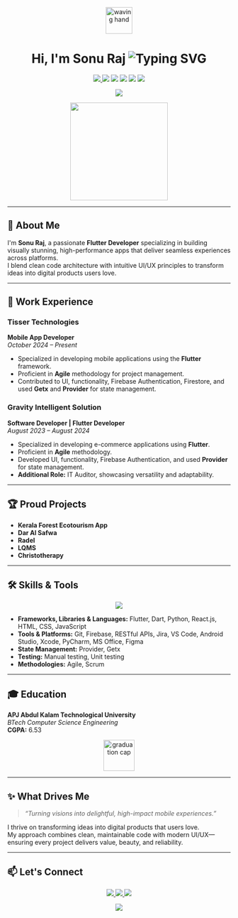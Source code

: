 <!-- Animated waving hand SVG -->
<p align="center">
  <img src="https://media.giphy.com/media/hvRJCLFzcasrR4ia7z/giphy.gif" width="60" alt="waving hand" />
</p>

<h1 align="center">
  Hi, I'm Sonu Raj 
  <img src="https://readme-typing-svg.herokuapp.com?font=Fira+Code&size=28&pause=1000&color=25B7F6&width=350&lines=Flutter+%7C+Dart+%7C+Firebase+Expert;Mobile+App+Developer;UI%2FUX+Lover;Let%27s+Build+Something+Amazing+!&center=true&vCenter=true" alt="Typing SVG" />
</h1>

<p align="center">
  <a href="https://www.linkedin.com/in/sonu-raj-5142a0185">
    <img src="https://img.shields.io/badge/LinkedIn-blue?logo=linkedin&style=for-the-badge" />
  </a>
  <img src="https://img.shields.io/badge/Flutter-02569B?logo=flutter&logoColor=white&style=for-the-badge" />
  <img src="https://img.shields.io/badge/Dart-0175C2?logo=dart&logoColor=white&style=for-the-badge" />
  <img src="https://img.shields.io/badge/Firebase-FFCA28?logo=firebase&logoColor=white&style=for-the-badge" />
  <img src="https://img.shields.io/badge/Python-3776AB?logo=python&logoColor=white&style=for-the-badge" />
  <img src="https://img.shields.io/badge/React-61DAFB?logo=react&logoColor=white&style=for-the-badge" />
</p>

<!-- Animated gradient divider -->
<p align="center">
  <img src="https://capsule-render.vercel.app/api?type=waving&color=0:3ec6e0,100:43e97b&height=100&section=header"/>
</p>

<p align="center">
  <img src="https://media.giphy.com/media/du3J3cXyzhj75IOgvA/giphy.gif" width="220" />
</p>

---

## 🚀 About Me

I'm **Sonu Raj**, a passionate **Flutter Developer** specializing in building visually stunning, high-performance apps that deliver seamless experiences across platforms.  
I blend clean code architecture with intuitive UI/UX principles to transform ideas into digital products users love.

---

## 💼 Work Experience

### **Tisser Technologies**  
**Mobile App Developer**  
*October 2024 – Present*  
- Specialized in developing mobile applications using the **Flutter** framework.
- Proficient in **Agile** methodology for project management.
- Contributed to UI, functionality, Firebase Authentication, Firestore, and used **Getx** and **Provider** for state management.

### **Gravity Intelligent Solution**  
**Software Developer | Flutter Developer**  
*August 2023 – August 2024*  
- Specialized in developing e-commerce applications using **Flutter**.
- Proficient in **Agile** methodology.
- Developed UI, functionality, Firebase Authentication, and used **Provider** for state management.
- **Additional Role:** IT Auditor, showcasing versatility and adaptability.

---

## 🏆 Proud Projects

- **Kerala Forest Ecotourism App**  
- **Dar Al Safwa**  
- **Radel**  
- **LQMS**  
- **Christotherapy**  

---

## 🛠️ Skills & Tools

<p align="center">
  <img src="https://skillicons.dev/icons?i=flutter,dart,firebase,python,react,js,html,css,git,figma,vscode,androidstudio,pycharm,jira" />
</p>

- **Frameworks, Libraries & Languages:** Flutter, Dart, Python, React.js, HTML, CSS, JavaScript  
- **Tools & Platforms:** Git, Firebase, RESTful APIs, Jira, VS Code, Android Studio, Xcode, PyCharm, MS Office, Figma  
- **State Management:** Provider, Getx  
- **Testing:** Manual testing, Unit testing  
- **Methodologies:** Agile, Scrum  

---

## 🎓 Education

**APJ Abdul Kalam Technological University**  
_BTech Computer Science Engineering_  
**CGPA:** 6.53

<p align="center">
  <img src="https://img.icons8.com/color/96/000000/graduation-cap--v2.png" width="70" alt="graduation cap"/>
</p>

---

## ✨ What Drives Me

> _“Turning visions into delightful, high-impact mobile experiences.”_

I thrive on transforming ideas into digital products that users love.  
My approach combines clean, maintainable code with modern UI/UX—ensuring every project delivers value, beauty, and reliability.

---

## 📫 Let's Connect

<p align="center">
  <a href="https://www.linkedin.com/in/sonu-raj-5142a0185">
    <img src="https://img.shields.io/badge/LinkedIn-Connect-0A66C2?logo=linkedin&style=for-the-badge" />
  </a>
  <a href="mailto:sonuraj909@gmail.com">
    <img src="https://img.shields.io/badge/Email-Send_Message-D44638?logo=gmail&style=for-the-badge" />
  </a>
  <a href="https://github.com/sonuraj909">
    <img src="https://img.shields.io/badge/GitHub-sonuraj909-181717?logo=github&style=for-the-badge" />
  </a>
</p>

<!-- Animated footer -->
<p align="center">
  <img src="https://capsule-render.vercel.app/api?type=waving&color=0:43e97b,100:38f9d7&height=100&section=footer"/>
</p>

<!--
Tips:
- You may replace or add more GIFs/SVG URLs (host your own or use creative commons).
- For more icons, visit https://skillicons.dev
- The typing SVG can be customized at https://readme-typing-svg.herokuapp.com/
-->
